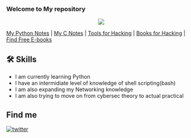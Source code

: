 ### Welcome to My repository 

<p align="center"><a href="https://github.com/anuraghazra/github-readme-stats">
  <img align="center" src="https://github-readme-stats.vercel.app/api?username=mohitdudi&show_icons=true&theme=gotham" />
</a></p>

[My Python Notes](https://1drv.ms/u/s!AoEU2VItwcTeizR9S3iyxDkoEx_d?e=ysQdxF) | [My C Notes](https://1drv.ms/u/s!AoEU2VItwcTejE4IbwQqgU4niFLa?e=dTJYJI) | [Tools for Hacking](https://github.com/mohitdudi/hacking/blob/main/tools-for-hacking.md) | [Books for Hacking](https://github.com/mohitdudi/hacking/blob/main/books-for-hacking.md) | [Find Free E-books](https://pdfdrive.com)

## 🛠 Skills
- I am currently learning Python
- I have an intermidiate level of knowledge of shell scripting(bash)
- I am also expanding my Networking knowledge
- I am also trying to move on from cybersec theory to actual practical

## Find me
[![twitter](https://img.shields.io/badge/twitter-1DA1F2?style=for-the-badge&logo=twitter&logoColor=white)](https://twitter.com/m0hitdudi/)
